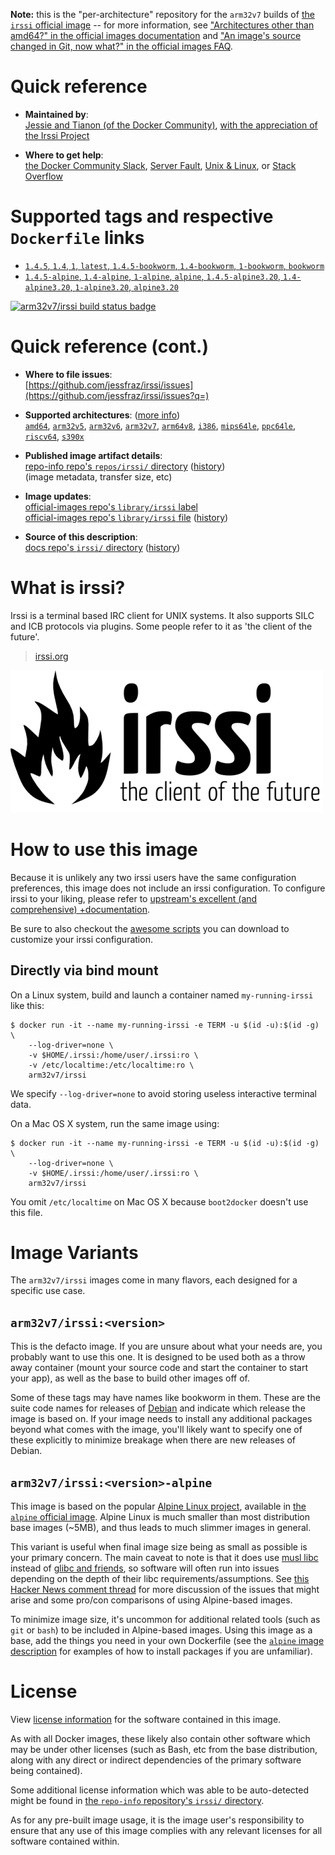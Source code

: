 <!--

********************************************************************************

WARNING:

    DO NOT EDIT "irssi/README.md"

    IT IS AUTO-GENERATED

    (from the other files in "irssi/" combined with a set of templates)

********************************************************************************

-->

**Note:** this is the "per-architecture" repository for the `arm32v7` builds of [the `irssi` official image](https://hub.docker.com/_/irssi) -- for more information, see ["Architectures other than amd64?" in the official images documentation](https://github.com/docker-library/official-images#architectures-other-than-amd64) and ["An image's source changed in Git, now what?" in the official images FAQ](https://github.com/docker-library/faq#an-images-source-changed-in-git-now-what).

# Quick reference

-	**Maintained by**:  
	[Jessie and Tianon (of the Docker Community)](https://github.com/jessfraz/irssi), [with the appreciation of the Irssi Project](https://twitter.com/GeertHauwaerts/status/559131523145035776)

-	**Where to get help**:  
	[the Docker Community Slack](https://dockr.ly/comm-slack), [Server Fault](https://serverfault.com/help/on-topic), [Unix & Linux](https://unix.stackexchange.com/help/on-topic), or [Stack Overflow](https://stackoverflow.com/help/on-topic)

# Supported tags and respective `Dockerfile` links

-	[`1.4.5`, `1.4`, `1`, `latest`, `1.4.5-bookworm`, `1.4-bookworm`, `1-bookworm`, `bookworm`](https://github.com/jessfraz/irssi/blob/b8ea417aaa1a29a6003756627d748450a5bf6abe/debian/Dockerfile)
-	[`1.4.5-alpine`, `1.4-alpine`, `1-alpine`, `alpine`, `1.4.5-alpine3.20`, `1.4-alpine3.20`, `1-alpine3.20`, `alpine3.20`](https://github.com/jessfraz/irssi/blob/ce043e84f00a74532313e8a6203bc8b96194c28a/alpine/Dockerfile)

[![arm32v7/irssi build status badge](https://img.shields.io/jenkins/s/https/doi-janky.infosiftr.net/job/multiarch/job/arm32v7/job/irssi.svg?label=arm32v7/irssi%20%20build%20job)](https://doi-janky.infosiftr.net/job/multiarch/job/arm32v7/job/irssi/)

# Quick reference (cont.)

-	**Where to file issues**:  
	[https://github.com/jessfraz/irssi/issues](https://github.com/jessfraz/irssi/issues?q=)

-	**Supported architectures**: ([more info](https://github.com/docker-library/official-images#architectures-other-than-amd64))  
	[`amd64`](https://hub.docker.com/r/amd64/irssi/), [`arm32v5`](https://hub.docker.com/r/arm32v5/irssi/), [`arm32v6`](https://hub.docker.com/r/arm32v6/irssi/), [`arm32v7`](https://hub.docker.com/r/arm32v7/irssi/), [`arm64v8`](https://hub.docker.com/r/arm64v8/irssi/), [`i386`](https://hub.docker.com/r/i386/irssi/), [`mips64le`](https://hub.docker.com/r/mips64le/irssi/), [`ppc64le`](https://hub.docker.com/r/ppc64le/irssi/), [`riscv64`](https://hub.docker.com/r/riscv64/irssi/), [`s390x`](https://hub.docker.com/r/s390x/irssi/)

-	**Published image artifact details**:  
	[repo-info repo's `repos/irssi/` directory](https://github.com/docker-library/repo-info/blob/master/repos/irssi) ([history](https://github.com/docker-library/repo-info/commits/master/repos/irssi))  
	(image metadata, transfer size, etc)

-	**Image updates**:  
	[official-images repo's `library/irssi` label](https://github.com/docker-library/official-images/issues?q=label%3Alibrary%2Firssi)  
	[official-images repo's `library/irssi` file](https://github.com/docker-library/official-images/blob/master/library/irssi) ([history](https://github.com/docker-library/official-images/commits/master/library/irssi))

-	**Source of this description**:  
	[docs repo's `irssi/` directory](https://github.com/docker-library/docs/tree/master/irssi) ([history](https://github.com/docker-library/docs/commits/master/irssi))

# What is irssi?

Irssi is a terminal based IRC client for UNIX systems. It also supports SILC and ICB protocols via plugins. Some people refer to it as 'the client of the future'.

> [irssi.org](http://irssi.org)

![logo](https://raw.githubusercontent.com/docker-library/docs/633afc6f794a31463888319d9f0c3cc0801d81e3/irssi/logo.png)

# How to use this image

Because it is unlikely any two irssi users have the same configuration preferences, this image does not include an irssi configuration. To configure irssi to your liking, please refer to [upstream's excellent (and comprehensive) +documentation](http://irssi.org/documentation).

Be sure to also checkout the [awesome scripts](https://github.com/irssi/scripts.irssi.org) you can download to customize your irssi configuration.

## Directly via bind mount

On a Linux system, build and launch a container named `my-running-irssi` like this:

```console
$ docker run -it --name my-running-irssi -e TERM -u $(id -u):$(id -g) \
    --log-driver=none \
    -v $HOME/.irssi:/home/user/.irssi:ro \
    -v /etc/localtime:/etc/localtime:ro \
    arm32v7/irssi
```

We specify `--log-driver=none` to avoid storing useless interactive terminal data.

On a Mac OS X system, run the same image using:

```console
$ docker run -it --name my-running-irssi -e TERM -u $(id -u):$(id -g) \
    --log-driver=none \
    -v $HOME/.irssi:/home/user/.irssi:ro \
    arm32v7/irssi
```

You omit `/etc/localtime` on Mac OS X because `boot2docker` doesn't use this file.

# Image Variants

The `arm32v7/irssi` images come in many flavors, each designed for a specific use case.

## `arm32v7/irssi:<version>`

This is the defacto image. If you are unsure about what your needs are, you probably want to use this one. It is designed to be used both as a throw away container (mount your source code and start the container to start your app), as well as the base to build other images off of.

Some of these tags may have names like bookworm in them. These are the suite code names for releases of [Debian](https://wiki.debian.org/DebianReleases) and indicate which release the image is based on. If your image needs to install any additional packages beyond what comes with the image, you'll likely want to specify one of these explicitly to minimize breakage when there are new releases of Debian.

## `arm32v7/irssi:<version>-alpine`

This image is based on the popular [Alpine Linux project](https://alpinelinux.org), available in [the `alpine` official image](https://hub.docker.com/_/alpine). Alpine Linux is much smaller than most distribution base images (~5MB), and thus leads to much slimmer images in general.

This variant is useful when final image size being as small as possible is your primary concern. The main caveat to note is that it does use [musl libc](https://musl.libc.org) instead of [glibc and friends](https://www.etalabs.net/compare_libcs.html), so software will often run into issues depending on the depth of their libc requirements/assumptions. See [this Hacker News comment thread](https://news.ycombinator.com/item?id=10782897) for more discussion of the issues that might arise and some pro/con comparisons of using Alpine-based images.

To minimize image size, it's uncommon for additional related tools (such as `git` or `bash`) to be included in Alpine-based images. Using this image as a base, add the things you need in your own Dockerfile (see the [`alpine` image description](https://hub.docker.com/_/alpine/) for examples of how to install packages if you are unfamiliar).

# License

View [license information](https://github.com/irssi/irssi/blob/master/COPYING) for the software contained in this image.

As with all Docker images, these likely also contain other software which may be under other licenses (such as Bash, etc from the base distribution, along with any direct or indirect dependencies of the primary software being contained).

Some additional license information which was able to be auto-detected might be found in [the `repo-info` repository's `irssi/` directory](https://github.com/docker-library/repo-info/tree/master/repos/irssi).

As for any pre-built image usage, it is the image user's responsibility to ensure that any use of this image complies with any relevant licenses for all software contained within.
